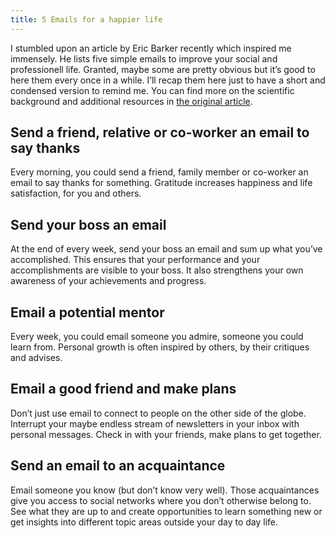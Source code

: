 ```yaml
---
title: 5 Emails for a happier life
---
```


I stumbled upon an article by Eric Barker recently which inspired me immensely. He lists five simple emails to improve your social and professionell life. Granted, maybe some are pretty obvious but it’s good to here them every once in a while. I’ll recap them here just to have a short and condensed version to remind me. You can find more on the scientific background and additional resources in [the original article](http://www.bakadesuyo.com/2013/07/make-your-life-better/).

## Send a friend, relative or co-worker an email to say thanks
Every morning, you could send a friend, family member or co-worker an email to say thanks for something. Gratitude increases happiness and life satisfaction, for you and others.

## Send your boss an email
At the end of every week, send your boss an email and sum up what you’ve accomplished. This ensures that your performance and your accomplishments are visible to your boss. It also strengthens your own awareness of your achievements and progress.

## Email a potential mentor
Every week, you could email someone you admire, someone you could learn from. Personal growth is often inspired by others, by their critiques and advises.

## Email a good friend and make plans
Don’t just use email to connect to people on the other side of the globe. Interrupt your maybe endless stream of newsletters in your inbox with personal messages. Check in with your friends, make plans to get together.

## Send an email to an acquaintance
Email someone you know (but don’t know very well). Those acquaintances give you access to social networks where you don’t otherwise belong to. See what they are up to and create opportunities to learn something new or get insights into different topic areas outside your day to day life.

